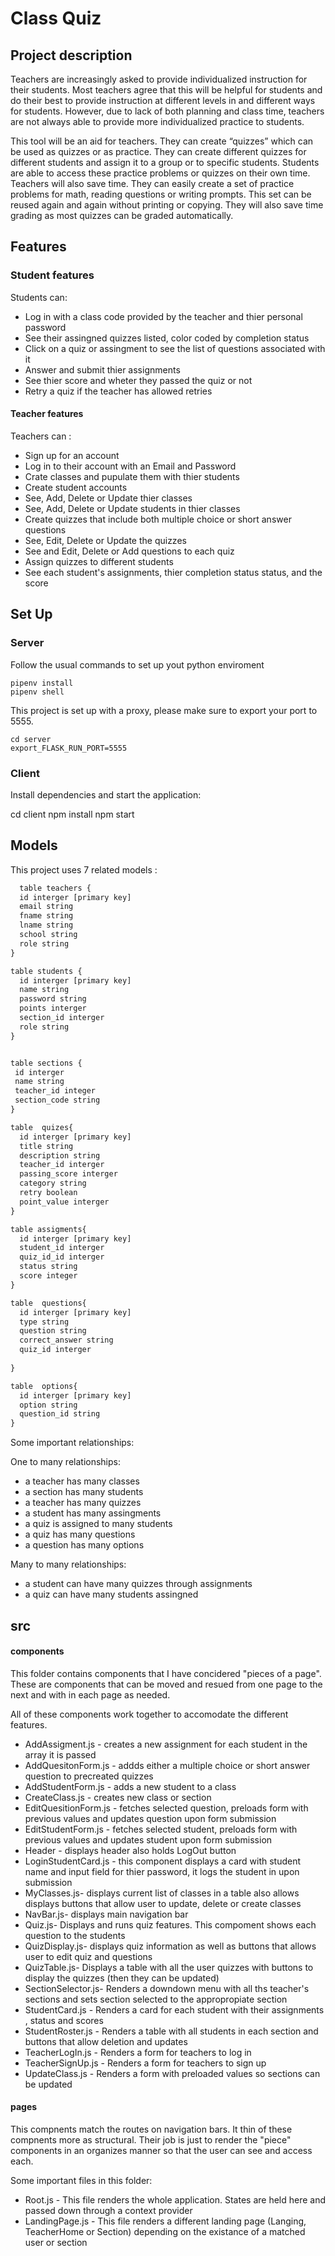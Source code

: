 # Class Quiz 

## Project description

Teachers are increasingly asked to provide individualized instruction for their students. Most teachers agree that this will be helpful for students and do their best to provide instruction at different levels in and different ways for students. However, due to lack of both planning and class time, teachers are not always able to provide more individualized practice to students.  

This tool will be an aid for teachers. They can create “quizzes” which can be used as quizzes or as practice. They can create different quizzes for different students and assign it to a group or to specific students. Students are able to access these practice problems or quizzes on their own time. Teachers will also save time. They can easily create a set of practice problems for math, reading questions or writing prompts.  This set can be reused again and again without printing or copying.  They will also save time grading as most quizzes can be graded automatically.  


## Features

### Student features 

Students can: 
- Log in with a class code provided by the teacher and thier personal password
- See their assingned quizzes listed, color coded by completion status
- Click on a quiz or assingment to see the list of questions associated with it 
- Answer and submit thier assignments
- See thier score   and wheter they passed the quiz or not 
- Retry a quiz if the teacher has allowed retries 

#### Teacher features

Teachers can : 

- Sign up for an account 
- Log in to their account with an Email and Password
- Crate classes and pupulate them with thier students
- Create student accounts 
- See, Add, Delete or Update thier classes 
- See, Add, Delete or Update students in thier classes 
- Create quizzes that include both multiple choice or short answer questions
- See, Edit, Delete or Update the quizzes
- See and  Edit, Delete or Add questions to each quiz
- Assign quizzes to different students 
- See each student's assignments, thier completion status status, and the score 


## Set Up

### Server 
Follow the usual commands to set up yout python enviroment 

    pipenv install 
    pipenv shell 

This project is set up with a proxy, please make sure to export your port to 5555.

    cd server
    export_FLASK_RUN_PORT=5555 

### Client 

Install dependencies and  start the application:

  cd client
  npm install 
  npm start

 
##  Models 

This project uses 7 related models :

```js
  table teachers {
  id interger [primary key]
  email string 
  fname string
  lname string 
  school string 
  role string
}

table students {
  id interger [primary key]
  name string 
  password string 
  points interger 
  section_id interger
  role string 
}


table sections {
 id interger 
 name string 
 teacher_id integer
 section_code string
}

table  quizes{
  id interger [primary key]
  title string
  description string
  teacher_id interger
  passing_score interger 
  category string
  retry boolean 
  point_value interger
}

table assigments{
  id interger [primary key]
  student_id interger 
  quiz_id_id interger 
  status string
  score integer
}

table  questions{
  id interger [primary key]
  type string
  question string  
  correct_answer string 
  quiz_id interger
   
}

table  options{
  id interger [primary key]
  option string
  question_id string     
}
```

Some important relationships: 

  One to many relationships: 
- a teacher has many classes 
- a section has many students 
- a teacher has many quizzes 
- a student has many assingments 
- a quiz is assigned to many students
- a quiz has many questions 
- a question has many options 

Many to many relationships: 
- a student can have many quizzes through assignments 
- a quiz can have many students assingned 



## src

#### components 

This folder contains components that I have concidered "pieces of a page". These are components that can be moved and resued from one page to the next and with in each page as needed.  

All of these components work together to accomodate the different features.

- AddAssigment.js - creates a new assignment for each student in the array it is passed
- AddQuesitonForm.js - addds either a multiple choice or short answer question to precreated quizzes 
- AddStudentForm.js - adds a new student to a class 
- CreateClass.js - creates new class or section 
- EditQuesitionForm.js - fetches selected question, preloads form with previous values and updates question upon form submission
- EditStudentForm.js - fetches selected student, preloads form with previous values and updates student upon form submission
- Header - displays header also holds LogOut button
- LoginStudentCard.js - this component displays a card with student name and input field for thier password, it logs the student in upon submission 
- MyClasses.js- displays current list of classes in a table also allows displays buttons that allow user to update, delete or create classes 
- NavBar.js- displays main navigation bar
- Quiz.js- Displays and runs quiz features. This compoment shows each question to the students 
- QuizDisplay.js- displays quiz information as well as buttons that allows user to edit quiz and questions
- QuizTable.js- Displays a table with all the user quizzes with buttons to display the quizzes (then they can be updated) 
- SectionSelector.js- Renders a downdown menu with all ths teacher's sections and sets section selected to the appropropiate section 
- StudentCard.js - Renders a card for each student with their assignments , status and scores
- StudentRoster.js - Renders a table with all students in each  section and buttons that allow deletion and updates 
- TeacherLogIn.js - Renders a form for teachers to log in 
- TeacherSignUp.js - Renders a form for teachers to sign up 
- UpdateClass.js - Renders a form with preloaded values so sections can be updated 



#### pages 
This compnents match the routes on navigation bars. It thin of these compnents more as structural. Their job is just to render the "piece" components in an organizes manner so that the user can see and access each. 

Some important files in this folder: 

  - Root.js - This file renders the whole application. States are held here and passed down through a context provider
  - LandingPage.js - This file renders a different landing page (Langing, TeacherHome or Section) depending on the existance of a matched user or section 



